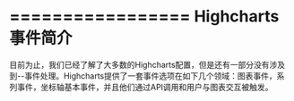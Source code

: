 =================
Highcharts事件简介
=================
目前为止，我们已经了解了大多数的Highcharts配置，但是还有一部分没有涉及到--事件处理。Highcharts提供了一套事件选项在如下几个领域：图表事件，系列事件，坐标轴基本事件，并且他们通过API调用和用户与图表交互被触发。

